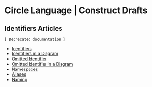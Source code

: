 Circle Language | Construct Drafts
==================================

Identifiers Articles
--------------------

`[ Deprecated documentation ]`

- [Identifiers](https://github.com/jjvanzon/Circle-Language-Spec/blob/master/constructs-drafts/text-code/identifiers/identifiers.md)
- [Identifiers in a Diagram](https://github.com/jjvanzon/Circle-Language-Spec/blob/master/constructs-drafts/text-code/identifiers/identifiers-in-a-diagram.md)
- [Omitted Identifier](https://github.com/jjvanzon/Circle-Language-Spec/blob/master/constructs-drafts/text-code/identifiers/omitted-identifier.md)
- [Omitted Identifier in a Diagram](https://github.com/jjvanzon/Circle-Language-Spec/blob/master/constructs-drafts/text-code/identifiers/omitted-identifier-in-a-diagram.md)
- [Namespaces](https://github.com/jjvanzon/Circle-Language-Spec/blob/master/constructs-drafts/text-code/identifiers/namespaces.md)
- [Aliases](https://github.com/jjvanzon/Circle-Language-Spec/blob/master/constructs-drafts/text-code/identifiers/aliases.md)
- [Naming](https://github.com/jjvanzon/Circle-Language-Spec/blob/master/constructs-drafts/text-code/identifiers/naming.md)